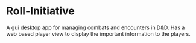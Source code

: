 # Roll-Initiative
A gui desktop app for managing combats and encounters in D&amp;D. Has a web based player view to display the important information to the players.
